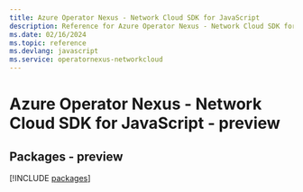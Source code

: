 ```yaml
---
title: Azure Operator Nexus - Network Cloud SDK for JavaScript
description: Reference for Azure Operator Nexus - Network Cloud SDK for JavaScript
ms.date: 02/16/2024
ms.topic: reference
ms.devlang: javascript
ms.service: operatornexus-networkcloud
---
```

# Azure Operator Nexus - Network Cloud SDK for JavaScript - preview
## Packages - preview
[!INCLUDE [packages](operator-nexus---network-cloud-index.md)]
